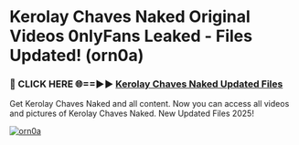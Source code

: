 # Kerolay Chaves Naked Original Videos 0nlyFans Leaked - Files Updated! (orn0a)

<h3>🔴 CLICK HERE 🌐==►► <a href="https://tinyurl.com/yckcrads" rel="nofollow">Kerolay Chaves Naked Updated Files</a></h3>

Get Kerolay Chaves Naked and all content. Now you can access all videos and pictures of Kerolay Chaves Naked. New Updated Files 2025!

[![orn0a](https://i.imgur.com/hpKpOFt.gif)](https://tinyurl.com/yckcrads)
